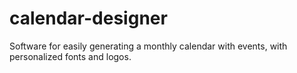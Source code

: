 # calendar-designer
Software for easily generating a monthly calendar with events, with personalized fonts and logos.
